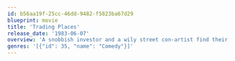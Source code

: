 ```yaml
---
id: b56aa19f-25cc-46dd-9482-f5823ba67d29
blueprint: movie
title: 'Trading Places'
release_date: '1983-06-07'
overview: 'A snobbish investor and a wily street con-artist find their positions reversed as part of a bet by two callous millionaires.'
genres: '[{"id": 35, "name": "Comedy"}]'
---
```

